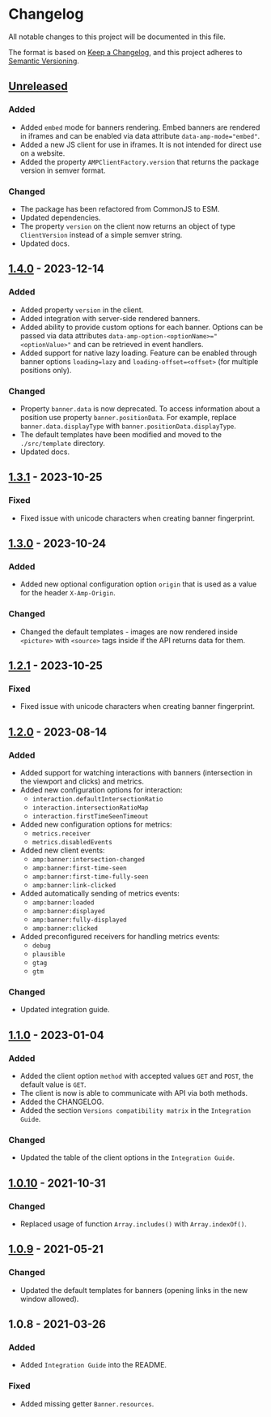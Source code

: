 # Changelog

All notable changes to this project will be documented in this file.

The format is based on [Keep a Changelog](https://keepachangelog.com/en/1.0.0/),
and this project adheres to [Semantic Versioning](https://semver.org/spec/v2.0.0.html).

## [Unreleased]
### Added
- Added `embed` mode for banners rendering. Embed banners are rendered in iframes and can be enabled via data attribute `data-amp-mode="embed"`.
- Added a new JS client for use in iframes. It is not intended for direct use on a website.
- Added the property `AMPClientFactory.version` that returns the package version in semver format.

### Changed
- The package has been refactored from CommonJS to ESM.
- Updated dependencies.
- The property `version` on the client now returns an object of type `ClientVersion` instead of a simple semver string.
- Updated docs.

## [1.4.0] - 2023-12-14
### Added
- Added property `version` in the client.
- Added integration with server-side rendered banners.
- Added ability to provide custom options for each banner. Options can be passed via data attributes `data-amp-option-<optionName>="<optionValue>"` and can be retrieved in event handlers.
- Added support for native lazy loading. Feature can be enabled through banner options `loading=lazy` and `loading-offset=<offset>` (for multiple positions only).

### Changed
- Property `banner.data` is now deprecated. To access information about a position use property `banner.positionData`. For example, replace `banner.data.displayType` with `banner.positionData.displayType`.
- The default templates have been modified and moved to the `./src/template` directory.
- Updated docs.

## [1.3.1] - 2023-10-25
### Fixed
- Fixed issue with unicode characters when creating banner fingerprint.

## [1.3.0] - 2023-10-24
### Added
- Added new optional configuration option `origin` that is used as a value for the header `X-Amp-Origin`.

### Changed
- Changed the default templates - images are now rendered inside `<picture>` with `<source>` tags inside if the API returns data for them.

## [1.2.1] - 2023-10-25
### Fixed
- Fixed issue with unicode characters when creating banner fingerprint.

## [1.2.0] - 2023-08-14
### Added
- Added support for watching interactions with banners (intersection in the viewport and clicks) and metrics.
- Added new configuration options for interaction:
  - `interaction.defaultIntersectionRatio`
  - `interaction.intersectionRatioMap`
  - `interaction.firstTimeSeenTimeout`
- Added new configuration options for metrics:
  - `metrics.receiver`
  - `metrics.disabledEvents`
- Added new client events:
  - `amp:banner:intersection-changed`
  - `amp:banner:first-time-seen`
  - `amp:banner:first-time-fully-seen`
  - `amp:banner:link-clicked`
- Added automatically sending of metrics events:
  - `amp:banner:loaded`
  - `amp:banner:displayed`
  - `amp:banner:fully-displayed`
  - `amp:banner:clicked`
- Added preconfigured receivers for handling metrics events:
  - `debug`
  - `plausible`
  - `gtag`
  - `gtm`

### Changed
- Updated integration guide.

## [1.1.0] - 2023-01-04
### Added
- Added the client option `method` with accepted values `GET` and `POST`, the default value is `GET`.
- The client is now is able to communicate with API via both methods.
- Added the CHANGELOG.
- Added the section `Versions compatibility matrix` in the `Integration Guide`.

### Changed
- Updated the table of the client options in the `Integration Guide`.

## [1.0.10] - 2021-10-31
### Changed
- Replaced usage of function `Array.includes()` with `Array.indexOf()`.

## [1.0.9] - 2021-05-21
### Changed
- Updated the default templates for banners (opening links in the new window allowed).

## 1.0.8 - 2021-03-26
### Added
- Added `Integration Guide` into the README.

### Fixed
- Added missing getter `Banner.resources`.

[Unreleased]: https://github.com/68publishers/amp-client-js/compare/v1.4.0...HEAD
[1.4.0]: https://github.com/68publishers/amp-client-js/compare/v1.3.1...v1.4.0
[1.3.1]: https://github.com/68publishers/amp-client-js/compare/v1.3.0...v1.3.1
[1.3.0]: https://github.com/68publishers/amp-client-js/compare/v1.2.1...v1.3.0
[1.2.1]: https://github.com/68publishers/amp-client-js/compare/v1.2.0...v1.2.1
[1.2.0]: https://github.com/68publishers/amp-client-js/compare/v1.1.0...v1.2.0
[1.1.0]: https://github.com/68publishers/amp-client-js/compare/v1.0.10...v1.1.0
[1.0.10]: https://github.com/68publishers/amp-client-js/compare/v1.0.9...v1.0.10
[1.0.9]: https://github.com/68publishers/amp-client-js/compare/v1.0.8...v1.0.9
